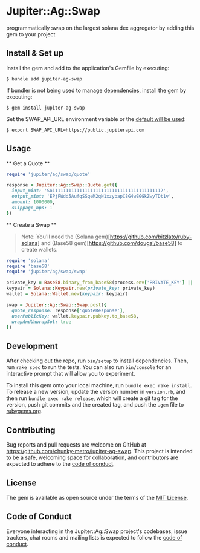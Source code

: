 # Jupiter::Ag::Swap

programmatically swap on the largest solana dex aggregator by adding this gem to your project

## Install & Set up

Install the gem and add to the application's Gemfile by executing:

    $ bundle add jupiter-ag-swap

If bundler is not being used to manage dependencies, install the gem by executing:

    $ gem install jupiter-ag-swap

Set the SWAP_API_URL environment variable or the [default will be used](https://www.jupiterapi.com/):

    $ export SWAP_API_URL=https://public.jupiterapi.com

## Usage

** Get a Quote **

```ruby
require 'jupiter/ag/swap/quote'

response = Jupiter::Ag::Swap::Quote.get({
  input_mint: 'So11111111111111111111111111111111111111112',
  output_mint: 'EPjFWdd5AufqSSqeM2qN1xzybapC8G4wEGGkZwyTDt1v',
  amount: 1000000,
  slippage_bps: 1
})
```

** Create a Swap **

> Note: You'll need the (Solana gem)[https://github.com/bitzlato/ruby-solana] and (Base58 gem)[https://github.com/dougal/base58] to create wallets.

```ruby
require 'solana'
require 'base58'
require 'jupiter/ag/swap/swap'

private_key = Base58.binary_from_base58(process.env['PRIVATE_KEY'] || '')
keypair = Solana::Keypair.new(private_key: private_key)
wallet = Solana::Wallet.new(keypair: keypair)

swap = Jupiter::Ag::Swap::Swap.post({
  quote_response: response['quoteResponse'],
  userPublicKey: wallet.keypair.pubkey.to_base58,
  wrapAndUnwrapSol: true
})
```

## Development

After checking out the repo, run `bin/setup` to install dependencies. Then, run `rake spec` to run the tests. You can also run `bin/console` for an interactive prompt that will allow you to experiment.

To install this gem onto your local machine, run `bundle exec rake install`. To release a new version, update the version number in `version.rb`, and then run `bundle exec rake release`, which will create a git tag for the version, push git commits and the created tag, and push the `.gem` file to [rubygems.org](https://rubygems.org).

## Contributing

Bug reports and pull requests are welcome on GitHub at https://github.com/chunky-metro/jupiter-ag-swap. This project is intended to be a safe, welcoming space for collaboration, and contributors are expected to adhere to the [code of conduct](https://github.com/chunky-metro/jupiter-ag-swap/blob/main/CODE_OF_CONDUCT.md).

## License

The gem is available as open source under the terms of the [MIT License](https://opensource.org/licenses/MIT).

## Code of Conduct

Everyone interacting in the Jupiter::Ag::Swap project's codebases, issue trackers, chat rooms and mailing lists is expected to follow the [code of conduct](https://github.com/chunky-metro/jupiter-ag-swap/blob/main/CODE_OF_CONDUCT.md).
